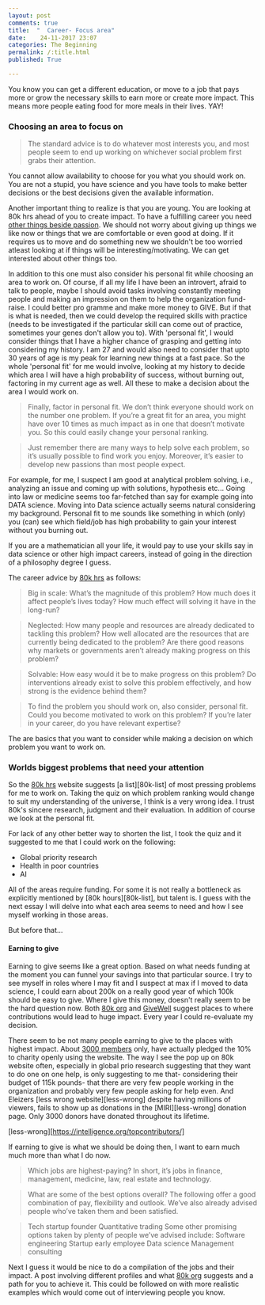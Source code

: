 ```yaml
---
layout: post
comments: true
title:  "  Career- Focus area"
date:    24-11-2017 23:07
categories: The Beginning
permalink: /:title.html
published: True

---
```

[80k-one-person-diff]:https://80000hours.org/career-guide/how-much-difference-can-one-person-make/

You know you can get a different education, or move to a job that pays more or grow the necessary skills to earn more or create more impact. This means more people eating food for more meals in their lives. YAY!

### Choosing an area to focus on

>The standard advice is to do whatever most interests you, and most people seem to end up working on whichever social problem first grabs their attention.

You cannot allow availability to choose for you what you should work on. You are not a stupid, you have science and you have tools to make better decisions or the best decisions given the available information.

Another important thing to realize is that you are young. You are looking at 80k hrs ahead of you to create impact. To have a fulfilling career you need [other things beside passion][80k-dream-job]. We should not worry about giving up things we like now or things that we are comfortable or even good at doing. If it requires us to move and do something new we shouldn't be too worried atleast looking at if things will be interesting/motivating. We can get interested about other things too.

In addition to this one must also consider his personal fit while choosing an area to work on. Of course, if all my life I have been an introvert, afraid to talk to people, maybe I should avoid tasks involving constantly meeting people and making an impression on them to help the organization fund-raise. I could better pro gramme and make more money to GIVE. But if that is what is needed, then we could develop the required skills with practice (needs to be investigated if the particular skill can come out of practice, sometimes your genes don't allow you to). With 'personal fit', I would consider things that I have a higher chance of grasping and getting into considering my history. I am 27 and would also need to consider that upto 30 years of age is my peak for learning new things at a fast pace. So the whole 'personal fit' for me would involve, looking at my history to decide which area I will have a high probability of success, without burning out, factoring in my current age as well. All these to make a decision about the area I would work on.

>Finally, factor in personal fit. We don’t think everyone should work on the number one problem. If you’re a great fit for an area, you might have over 10 times as much impact as in one that doesn’t motivate you. So this could easily change your personal ranking.

>Just remember there are many ways to help solve each problem, so it’s usually possible to find work you enjoy. Moreover, it’s easier to develop new passions than most people expect.

For example, for me, I suspect I am good at analytical problem solving, i.e., analyzing an issue and coming up with solutions, hypothesis etc... Going into law or medicine seems too far-fetched than say for example going into DATA science. Moving into Data science actually seems natural considering my background. Personal fit to me sounds like something in which (only) you (can) see which field/job has high probability to gain your interest without you burning out.

If you are a mathematician all your life, it would pay to use your skills say in data science or other high impact careers, instead of going in the direction of a philosophy degree I guess.

[80k-dream-job]:https://80000hours.org/career-guide/job-satisfaction/

The career advice by [80k hrs][80k-uur] as follows:

>Big in scale: What’s the magnitude of this problem? How much does it affect people’s lives today? How much effect will solving it have in the long-run?

>Neglected: How many people and resources are already dedicated to tackling this problem? How well allocated are the resources that are currently being dedicated to the problem? Are there good reasons why markets or governments aren’t already making progress on this problem?

>Solvable: How easy would it be to make progress on this problem? Do interventions already exist to solve this problem effectively, and how strong is the evidence behind them?

>To find the problem you should work on, also consider, personal fit. Could you become motivated to work on this problem? If you’re later in your career, do you have relevant expertise?

The are basics that you want to consider while making a decision on which problem you want to work on.

### Worlds biggest problems that need your attention

So the [80k hrs][80k-uur] website suggests [a list][80k-list] of most pressing problems for me to work on. Taking the quiz on which problem ranking would change to suit my understanding of the universe, I think is a very wrong idea. I trust 80k's sincere research, judgment and their evaluation. In addition of course we look at the personal fit.

For lack of any other better way to shorten the list, I took the quiz and it suggested to me that I could work on the following:

- Global priority research
- Health in poor countries
- AI

All of the areas require funding. For some it is not really a bottleneck as explicitly mentioned by [80k hours][80k-list], but talent is. I guess with the next essay I will delve into what each area seems to need and how I see myself working in those areas.

But before that...

#### Earning to give

[givewell]:https://www.givewell.org/s
[giving-what-we-can]:https://www.givingwhatwecan.org/

Earning to give seems like a great option. Based on what needs funding at the moment you can funnel your savings into that particular source. I try to see myself in roles where I may fit and I suspect at max if I moved to data science, I could earn about 200k on a really good year of which 100k should be easy to give. Where I give this money, doesn't really seem to be the hard question now. Both [80k org][80k-uur] and [GiveWell][givewell] suggest places to where contributions would lead to huge impact. Every year I could re-evaluate my decision.

There seem to be not many people earning to give to the places with highest impact. About [3000 members][giving-what-we-can] only, have actually pledged the 10% to charity openly using the website. The way I see the pop up on 80k website often, especially in global prio research suggesting that they want to do one on one help, is only suggesting to me that- considering their budget of 115k pounds- that there are very few people working in the organization and probably very few people asking for help even. And Eleizers [less wrong website][less-wrong] despite having millions of viewers, fails to show up as donations in the [MIRI][less-wrong] donation page. Only 3000 donors have donated throughout its lifetime.

[less-wrong][https://intelligence.org/topcontributors/]

If earning to give is what we should be doing then, I want to earn much much more than what I do now.

>Which jobs are highest-paying?
In short, it’s jobs in finance, management, medicine, law, real estate and technology.

>What are some of the best options overall?
The following offer a good combination of pay, flexibility and outlook. We’ve also already advised people who’ve taken them and been satisfied.

>Tech startup founder
>Quantitative trading
>Some other promising options taken by plenty of people we’ve advised include:
>Software engineering
>Startup early employee
>Data science
>Management consulting

Next I guess it would be nice to do a compilation of the jobs and their impact. A post involving different profiles and what [80k org][80k-uur] suggests and a path for you to achieve it. This could be followed on with more realistic examples which would come out of interviewing people you know.


<!--

>You’re a good fit for a higher earning option. Don’t become a consultant if you’d hate it – you’ll be more likely to burn out and put your career in a worse long-term position, and you won’t earn that much anyway. Even if you only care about your impact, it’s important to be good at your job.
You want to gain skills in a higher earning option (for use in more direct work later on), and earning to give could help you to stay engaged with social impact while you do so. (In the next article we explain why it’s important to gain “career capital”.)
You’re very uncertain about which problems are most pressing. Earning to give provides the most flexibility because you can easily change where you donate, or even save the money and give later.
You want to contribute to an area that is more funding-constrained rather than talent constrained.
In fact, if you’re especially focused on the global problems we think are most pressing, especially within the effective altruism community, then we don’t think earning to give should be your first choice. This is because these areas seem more talent constrained than funding constrained. Instead, we recommend trying to first contribute directly, in effective non-profits, government or research.

More red flags,  dont make it your first option.

Earning to give is recommended only if it is a good fit. And for example, the current job or data science, both should work well I suspect!


[80k-list]:https://80000hours.org/articles/cause-selection/



https://80000hours.org/articles/earning-to-give/#whats-the-best-way-to-earn-to-give

>Look for an option where you have great personal fit – the chance to excel – that satisfies the following:

>Is higher-earning, and has a good outlook.
Offers flexible career capital, so you can switch out later if you change your mind.
Doesn’t cause harm


>Which jobs are highest-paying?
In short, it’s jobs in finance, management, medicine, law, real estate and technology. You can see a lot more data in this separate analysis.
.
What are some of the best options overall?
The following offer a good combination of pay, flexibility and outlook. We’ve also already advised people who’ve taken them and been satisfied.
.
These two paths are among the highest earning and build your skills, although they are very competitive.
.
Tech startup founder
Quantitative trading
Some other promising options taken by plenty of people we’ve advised include:
.
Software engineering
Startup early employee
Data science
Management consulting

>Law, investment banking and medicine are other obvious high earning options, but we think they’re a bit worse than the ones above based on their weaker combination of flexibility, growth of the area and direct impact. Art and Entertainment can be highly paid, but the chances of success are sufficiently low that the pay is low on average

>Choose an employer that matches your donation 1:1

### My profile
I look at all my friends, and the best case reachable example, is in the next few years earning 200k a year and donating around 100k, by working on data science. Maybe it is not too late to do my studies again. I have no idea how feasible this is. I have to move countries, to start with and I am already 26, not sure how much of a criterion age is.

I enjoy going deep into engineering. Answering questions or highly fundamental things, or predicting soluitions for the reality, learning about things that I think are crazy (like designing a machine where in two objects are positioned at an accuracy of 100 micron, and people are able to solve complex matters). I would love to write code. I see that I have no affinity towards management. I am an engineering guy and I like solving problems. In my free time I would like to organize events ror birthdays.

Recently I found myself thinking about not leaveing the place I work at as things are slowly getting more complex and interesting. Rather, I think I it takes some time to get up to speed before you go deeper into the complex dynamcis of the machine that works with electrons, I would easily I feel would love to be the guy developing concepts day in and day out which result in high impact solutions for my company.

Anything challenging is welcome I guess with the addition that I would like to stay in it for a bit long, as I can become really good at it. And that everything takes time. If its not lithography or vacuum design its going to be some thing else. I don't want to sabotage the rest of my life because of the decision I took to be in this field only for one year now. Always measure in impact. But currently I am trying to understand personal fit.

I suspect doing a phd or doing things in mathematics or economics or statistics, sounds quite interesting. My point being I can. However, I need to admit although I might have good grades  in particular subjects, I didn't actually understand every single detail of it. Especially maths, parts with all the different type of domains, I never really got them. All over, I think I kept lacking some information with regard to maths. But despite my handicap, if grades were any indication, I did score quite good in subject related to dynamcis, numerical methods, all involving matrices. Even with dynamics, the ultra basics for me is shaky. For example how does the equation of perturbation even work. Why does it work? At some point you see it works and you just accept such things.

How about I do some courses in economics.i.e., look at the most pressing problem, and if they say they don't really need mopney (money is not the bottle neck) and if they say they need researchers, why not I try to be one. I suspect it is as far-fetched as becoming a data-scientist. As in both cases an eghx has to branch to a new field spend some time there and then bolt to the US. With Economics however, I guess I can apply for a phd. The good bad and the most ugly question is why would anyone in their right mind offer you a phd instead of TOM DICK and HARRY who have done their bachelors in economics. I don't know the first thing about it. but I can learn?

Maybe I can start with a masters course and convert it to a phd? What about funding? MAn this is going to be so hard to come up with some answer regarding what I am going to do in the future.

And why did an stm say just do profiles of people you know, that should give you a good idea on what you could do and how to move to the US.

I see that I could also go in the way I am going, and slowly branch to managing high impact projects which will involve both technical and manegerial skills.

#### Skillsets

My current skillsets are being able to work in new new topics repeatedly, mild python scripting knowledge, design knowldege, problem solving analytical, Worked in the precision industry for over a year.

### Over 30 years learning new things how to use?

#### Global priorities research

Most needed are researchers, and in particular:

Researchers trained in economics, mathematics, or philosophy to develop the methodology for setting global priorities.
Researchers trained in social and natural sciences with the ability to collect data and analyse specific global problems.
and people who can do research and manegirial works.

The idea is to be of real high impact by helping other researchers and the research group to keep focus and prioritize what is important. You could also publish. My grade of 7.5/10 for my master thesis is not representative of the work I put in or the success of my project. The research direction didn't come from me, as I barely had experience in it. I trusted the faculty to give me a good assignment. Unfortunately, it was more about taking an idea and implementing it to see if it works. Went quite deep into linear algebra. I did a lot of coding, and read a lot of papers. Did everything I could with my time to solve the issue. I dived heavily into the theory, but unfortunately, I didn't think of some fundamental things that questioned the need of my research or the use of it. My goal was not to do research unfortunately, my goal was to learn from the best and learn as much as I could. I spent several hours a day working on python, I spent several months understanding the fundamentals and why things came about. But I do think I am work slow (citation needed, compared to what?)

My point is I learn quick, I work hard when I have a personal stake in the situation. I am sure I can step up and with long time spent on it I can definitely kill. Every extra hour I spend at work would mean more impact and that would be life, essentially. So great.

My current boss thinks I work fast, I pick up things quickly. He didn't expect me to finish the project I had started at the beginning of the job within one month, but guess what. I stepped in for several projects and delivered results according to him at pretty good speed. From knowing nothing in a project, I have delivered, and I continue to deliver, its everyday bro.

But, I don't have an economics degree/math/philosophy. In fact economics is something that I have never done. Managing I guess I can. I have never really done it though, other than organising events and some leadership here and there. I am NOT a natural leader, I don't always lead, it depends on the 'status' at a location. If people are indecisive, I can tell them what to do.

Off the bat they say money is not really the bottle neck here. Of course I could donate, but
#### Health in poor countries

A very close to my heart kind of thing. Every human can connect with it.

> Every year around ten million people in poorer countries die of illnesses that can be very cheaply prevented or managed, including malaria, HIV, tuberculosis and diarrhoea. Tens of millions more suffer from persistent undernutrition or parasitic diseases that cause them to be less mentally and physically capable than they otherwise would be.

>Options for working on the problem include serving as a donor to effective projects, working as an economist in intergovernmental organizations such as the World Bank or World Health Organization, or starting or working in a non-profit that scales up proven treatments.

Wow, is economics king? Everywhere they seem to need economists, I guess one creates more impact not by donating, but by working effectively. Period. Wow the work that 80k hrs is doing is incredible. I could be that economist.

An idea could be during the month that I am in india, I could do a course in economics and a course in data science. I am quite inclined to do these as it would free me from the burden of writing. and I honestly wouldn't mind working on these for 4 hrs a day even. Have some pretty decent deadlines and in those 36 days actually crack something.

These two seem to repeating themselves time and again and show themselves in diffenet colors. As a data scientist I could always work on other problems elsewhere with the power I wield.

No points for guessing that somehow an economics phd will help!

>What skill sets and resources are most needed?
The ability to fundraise large sums, or move money within bureaucracies to better projects.
People with on-the-ground logistical skills in international development (i.e. the kind of person who could get 100,000 malaria nets distributed in Africa).
Entrepreneurs (mostly in non-profits but also sometimes for-profits) who could found one of these charities.
Development economists and cost-effectiveness researchers, including economists, statisticians and disease control experts.
Money to fund GiveWell recommended charities.
We think that people capable of starting outstanding projects in this area are likely to be able to attract the necessary funding, making the area mostly talent constrained.

Of course donating is an option, but it needs to be evaluated what could be my contribution. For example, maybe I can hire to economicians to work on this topic for me. How about that?

Impression I get, money is not really the problem, this problem is only sometimes recommended.

I will come back to this, having first gone a full circle on what needs to be done in this world to begin with?

#### Artificail intelligence

Looking at [this video][ai-video] it definitely puts the fear of AI into everybody. The arguments made are strong. A gist is that AI has all the necessary ingredients to become the next industrial revolution. The growth would be super quick, once stable AI is made that can think for itself. The issue lies in understanding what should be the morals of an AI. Cause the AI can quickly become too powerful as it has an almost infinite memory and it can possibly not be controlled. When wielded right it could be the most powerful.


Looking at this the picture I get is that I can't reallyu work for it other than in a manegerial role, a role that brings huge funding and the like. Economists don't really haave a role but policy makers are also wanted here.

Earning to give is an option. There seems to be a surplus with big institutions that would typically get academic funding, but there is hardly any with orgs like MIRI. Donating to them is still an option.




[ai-video]:https://youtu.be/MnT1xgZgkpk



#### summary
There are many ways you can contribute, Currently I see a large focus on economics to actually provide relief to regions like 'global prio research' and health in poor countries.

Donating is surely an option to every important scenario. But maybe as I am in my prime can do more.

Another option would be to work in the capacity of manager to assist people do high level tasks, while you prioritize the actual useful work needed to be done.

Managerial qualities, economics, data science are three things that seem to appear everywhere that can actually do good to the community.

Imagine doing a couple of courses online in economics and then actually following it up with a phd and a job. And at 40's say when you have spent enough time on the science, you can put your forces to actually help people in need more directly.

Currently I am going to move on further and explore career capital and the like, before actually making a more profound statement on this.


Do a summary on profiles enxt week, the different profiles next week, considering earning to give is an option.
---

>However, his focus on climate change wasn’t the result of a careful comparison of the pros and cons of different areas. Rather, by his own admission, he’d happened to read about it, and found it engaging because it was sciency and he was geeky.

>The problem with this approach is that you might happen to stumble across an area that’s just not that big, important or easy to make progress on. You’re also much more likely to stumble across the problems that already receive the most attention, which makes them lower impact.

>The nuclear power stations will all be switched off in a few years. How can we keep Britain’s lights on? …unplug your mobile-phone charger when it’s not in use.


---

>Finally, factor in personal fit. We don’t think everyone should work on the number one problem. If you’re a great fit for an area, you might have over 10 times as much impact as in one that doesn’t motivate you. So this could easily change your personal ranking.

Just remember there are many ways to help solve each problem, so it’s usually possible to find work you enjoy. Moreover, it’s easier to develop new passions than most people expect.

Despite all the uncertainties, your choice of problem might be the single biggest decision in determining your impact.

>if you want to do good in the world, it’s worth really taking the time to learn about different global problems, and how you might contribute to them. It takes time, and there’s a lot to learn, but it’s hard to imagine anything more interesting, or more important.


>Apply this to your own career
Using the resources above, write down the three global problems that you think are most pressing for you to work on. Your personal list will depend on your values, empirical assumptions, and personal fit with the areas.

For each problem, list out some specific career options you could take that would help the problem. You can get ideas in our profiles, as well as further reading on each area. Also remember you can contribute to any problem area through donations and advocacy, even if it’s not the focus of your day job.

This list of problems is just a starting point. The next step is to find concrete career options that will make a difference within the area, which we cover in the next article, then to find an option with excellent personal fit, which we also cover later.

-->
[career-1]:/career.html
[career-2]:/career(2).html
[80k-uur]:https://80000hours.org/career-guide/how-much-difference-can-one-person-make/
